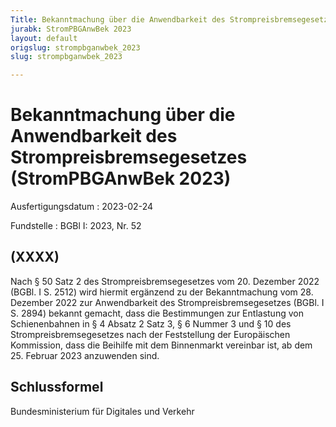 ```yaml
---
Title: Bekanntmachung über die Anwendbarkeit des Strompreisbremsegesetzes
jurabk: StromPBGAnwBek 2023
layout: default
origslug: strompbganwbek_2023
slug: strompbganwbek_2023

---
```


# Bekanntmachung über die Anwendbarkeit des Strompreisbremsegesetzes (StromPBGAnwBek 2023)

Ausfertigungsdatum
:   2023-02-24

Fundstelle
:   BGBl I: 2023, Nr. 52


## (XXXX)

Nach § 50 Satz 2 des Strompreisbremsegesetzes vom 20. Dezember 2022 (BGBl. I S. 2512) wird hiermit ergänzend zu der Bekanntmachung vom 28. Dezember 2022 zur Anwendbarkeit des Strompreisbremsegesetzes (BGBl. I S. 2894) bekannt gemacht, dass die Bestimmungen zur Entlastung von Schienenbahnen in § 4 Absatz 2 Satz 3, § 6 Nummer 3 und § 10 des Strompreisbremsegesetzes nach der Feststellung der Europäischen Kommission, dass die Beihilfe mit dem Binnenmarkt vereinbar ist, ab dem 25. Februar 2023 anzuwenden sind.


## Schlussformel

Bundesministerium für Digitales und Verkehr

